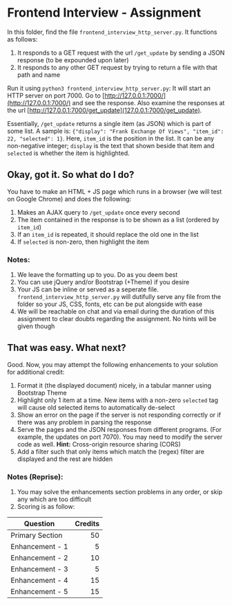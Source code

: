 Frontend Interview - Assignment
===============================

In this folder, find the file ``frontend_interview_http_server.py``. It functions as follows:

1. It responds to a GET request with the url ``/get_update`` by sending a JSON response (to be expounded upon later)
2. It responds to any other GET request by trying to return a file with that path and name

Run it using ``python3 frontend_interview_http_server.py``: It will start an HTTP server on port 7000. Go to [http://127.0.0.1:7000/](http://127.0.0.1:7000/) and see the response. Also examine the responses at the url [http://127.0.0.1:7000/get_update](127.0.0.1:7000/get_update).

Essentially, ``/get_update`` returns a single item (as JSON) which is part of some list. A sample is: ``{"display": "Frank Exchange Of Views", "item_id": 22, "selected": 1}``. Here, ``item_id`` is the position in the list. It can be any non-negative integer; ``display`` is the text that shown beside that item and ``selected`` is whether the item is highlighted.


Okay, got it. So what do I do?
------------------------------

You have to make an HTML + JS page which runs in a browser (we will test on Google Chrome) and does the following:

1. Makes an AJAX query to ``/get_update`` once every second
2. The item contained in the response is to be shown as a list (ordered by ``item_id``)
3. If an ``item_id`` is repeated, it should replace the old one in the list
4. If ``selected`` is non-zero, then highlight the item


### Notes:

1. We leave the formatting up to you. Do as you deem best
2. You can use jQuery and/or Bootstrap (+Theme) if you desire
3. Your JS can be inline or served as a seperate file. ``frontend_interview_http_server.py`` will dutifully serve any file from the folder so your JS, CSS, fonts, etc can be put alongside with ease
4. We will be reachable on chat and via email during the duration of this assignment to clear doubts regarding the assignment. No hints will be given though


That was easy. What next?
-------------------------

Good. Now, you may attempt the following enhancements to your solution for additional credit:

1. Format it (the displayed document) nicely, in a tabular manner using Bootstrap Theme
2. Highlight only 1 item at a time. New items with a non-zero ``selected`` tag will cause old selected items to automatically de-select
3. Show an error on the page if the server is not responding correctly or if there was any problem in parsing the response
4. Serve the pages and the JSON responses from different programs. (For example, the updates on port 7070). You may need to modify the server code as well. **Hint:** Cross-origin resource sharing (CORS)
5. Add a filter such that only items which match the (regex) filter are displayed and the rest are hidden


### Notes (Reprise):

1. You may solve the enhancements section problems in any order, or skip any which are too difficult
2. Scoring is as follow:

Question         | Credits
-----------------|----------:
Primary Section  | 50
Enhancement - 1  | 5
Enhancement - 2  | 10
Enhancement - 3  | 5
Enhancement - 4  | 15
Enhancement - 5  | 15



